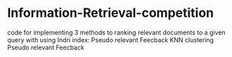 # Information-Retrieval-competition
code for implementing 3 methods to ranking relevant documents to a given query with using Indri index:
Pseudo relevant Feecback
KNN clustering
Pseudo relevant Feecback


